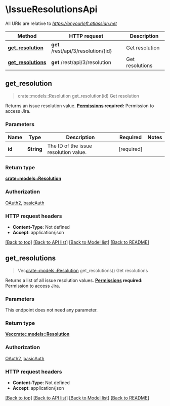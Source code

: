 # \IssueResolutionsApi

All URIs are relative to *https://onyourleft.atlassian.net*

Method | HTTP request | Description
------------- | ------------- | -------------
[**get_resolution**](IssueResolutionsApi.md#get_resolution) | **get** /rest/api/3/resolution/{id} | Get resolution
[**get_resolutions**](IssueResolutionsApi.md#get_resolutions) | **get** /rest/api/3/resolution | Get resolutions



## get_resolution

> crate::models::Resolution get_resolution(id)
Get resolution

Returns an issue resolution value.  **[Permissions](#permissions) required:** Permission to access Jira.

### Parameters


Name | Type | Description  | Required | Notes
------------- | ------------- | ------------- | ------------- | -------------
**id** | **String** | The ID of the issue resolution value. | [required] |

### Return type

[**crate::models::Resolution**](Resolution.md)

### Authorization

[OAuth2](../README.md#OAuth2), [basicAuth](../README.md#basicAuth)

### HTTP request headers

- **Content-Type**: Not defined
- **Accept**: application/json

[[Back to top]](#) [[Back to API list]](../README.md#documentation-for-api-endpoints) [[Back to Model list]](../README.md#documentation-for-models) [[Back to README]](../README.md)


## get_resolutions

> Vec<crate::models::Resolution> get_resolutions()
Get resolutions

Returns a list of all issue resolution values.  **[Permissions](#permissions) required:** Permission to access Jira.

### Parameters

This endpoint does not need any parameter.

### Return type

[**Vec<crate::models::Resolution>**](Resolution.md)

### Authorization

[OAuth2](../README.md#OAuth2), [basicAuth](../README.md#basicAuth)

### HTTP request headers

- **Content-Type**: Not defined
- **Accept**: application/json

[[Back to top]](#) [[Back to API list]](../README.md#documentation-for-api-endpoints) [[Back to Model list]](../README.md#documentation-for-models) [[Back to README]](../README.md)

